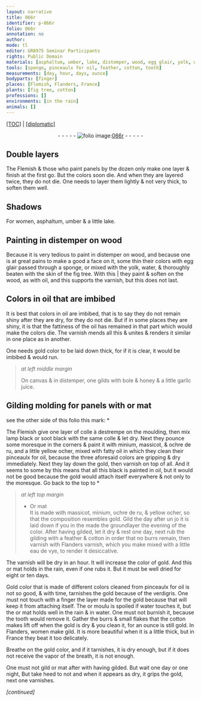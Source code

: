 ```yaml
---
layout: narrative
title: 066r
identifier: p-066r
folio: 066r
annotation: no
author:
mode: tl
editor: GR8975 Seminar Participants
rights: Public Domain
materials: [asphaltum, umber, lake, distemper, wood, egg glair, yolk, water, skin of the fig tree, oil, varnish, canvas, bole, honey, garlic juice, or mat, colle à destrempe, lamp black, soot black, colle, minium, massicot, ochre de ru, yellow ocher, fatty oil, gold, Or mat, cotton, Flanders varnish, eau de vye, verdigris, or moulu, gild, gilded]
tools: [sponge, pinceaulx for oil, feather, cotton, tooth]
measurements: [day, hour, days, ounce]
bodyparts: [finger]
places: [Flemish, Flanders, France]
plants: [fig tree, cotton]
professions: []
environments: [in the rain]
animals: []
---
```


 <p><a href="{{ site.baseurl }}/translation/">[TOC]</a> | <a href="{{ site.baseurl }}/texts/p-066r_tc/" target="_blank">[diplomatic]</a></p><div class="folio" align="center">- - - - - <a href="http://gallica.bnf.fr/ark:/12148/btv1b10500001g/f137.image" target="_blank"><img src="https://cu-mkp.github.io/2017-workshop-edition/assets/photo-icon.png" alt="folio image: " style="display:inline-block; margin-bottom:-3px;"/>066r</a> - - - - - </div>  
  

## Double layers

 
The <span class="pl">Flemish</span> & those who paint panels by the dozen only make one layer & finish at the first go. But the colors soon die. And when they are layered twice, they do not die. One needs to layer them lightly & not very thick, to soften them well.
 
 
  

## Shadows

 
For women, <span class="m">asphaltum</span>, <span class="m">umber</span> & a little <span class="m">lake</span>.
 
 
  

## Painting in <span class="m">distemper</span> on <span class="m">wood</span>

 
Because it is very tedious to paint in <span class="m">distemper</span> on <span class="m">wood</span>, and because one is at great pains to make a good <span class="del">a</span> face on it, some thin their colors with <span class="m">egg glair</span> passed through a <span class="tl">sponge</span>, or mixed with the <span class="m">yolk</span>, <span class="m">water</span>, & thoroughly beaten with the <span class="m">skin of the <span class="pa">fig tree</span></span>. With this | they paint & soften on the <span class="m">wood</span>, as with <span class="m">oil</span>, and this supports the <span class="m">varnish</span>, but this does not last.
 
 
  

## Colors in <span class="m">oil</span> that are imbibed

 
It is best that colors in <span class="m">oil</span> are imbibed, that is to say they do not remain shiny after they are dry, for they do not die. But if in some places they are shiny, it is that the fattiness of the <span class="m">oil</span> has remained in that part which would make the colors die. The <span class="m">varnish</span> mends all this & unites & renders it similar in one place as in another.
 
One needs gold color to be laid down thick, for if it is clear, it would be imbibed & would run.
 
> *at left middle margin*
> 
> 
>   On <span class="m">canvas</span> & in <span class="m">distemper</span>, one gilds with <span class="m">bole</span> & <span class="m">honey</span> & a little <span class="m">garlic juice</span>.
 
 
  

## Gilding molding for panels with <span class="m">or mat</span>

 
see the other side of this folio this mark: *
 
The <span class="pl">Flemish</span> give one layer of <span class="m">colle à destrempe</span> on the moulding, then mix <span class="m">lamp black</span> or <span class="m">soot black</span> with the same <span class="m">colle</span> & let dry. Next they pounce some moresque in the corners & paint it with <span class="m">minium</span>, <span class="m">massicot</span>, & <span class="m">ochre de ru</span>, <span class="add">and a little <span class="m">yellow ocher</span></span>, mixed with <span class="m">fatty oil</span> in which they clean their <span class="tl">pinceaulx for <span class="m">oil</span></span>, because the three aforesaid colors are gripping & dry immediately. Next they lay down the <span class="m">gold</span>, then varnish on top of all. And it seems to some by this means that all this black is painted in <span class="m">oil</span>, but it would not be good because the <span class="m">gold</span> would attach itself everywhere & not only to the moresque. Go back to the top to *
 
> *at left top margin*
> 
> 
>   * <span class="m">Or mat</span><br/> It is made with <span class="m">massicot</span>, <span class="m">minium</span>, <span class="m">ochre de ru</span>, & <span class="m">yellow ocher</span>, so that the composition resembles <span class="m">gold</span>. Gild <span class="tmp">the day after</span> <span class="del">un jo</span> it is laid down if you <span class="del">in the</span> made the groundlayer the <span class="tmp">evening</span> of the color. After having gilded, let it dry & rest one <span class="ms"><span class="tmp">day</span></span>, next rub the gilding with a <span class="tl">feather</span> & <span class="tl"><span class="m"><span class="pa">cotton</span></span></span> in order that no burrs remain, then varnish with <span class="m"><span class="pl">Flanders</span> varnish</span>, which you make mixed with a little <span class="m">eau de vye</span>, to render it desiccative.
 
The <span class="m">varnish</span> will be dry in an <span class="ms"><span class="tmp">hour</span></span>. It will increase the color of gold. And this <span class="m">or mat</span> holds <span class="env">in the rain</span>, even if one rubs it. But it must be well dried for eight or ten <span class="ms"><span class="tmp">days</span></span>.
 
Gold color that is made of different colors cleaned from <span class="tl">pinceaulx for <span class="m">oil</span></span> is not so good, & with <span class="tmp">time</span>, tarnishes the gold because of the <span class="m">verdigris</span>. One must not touch with a <span class="bp">finger</span> the layer made for the gold because that will keep it from attaching itself. The <span class="m">or moulu</span> is spoiled if <span class="m">water</span> touches it, but the <span class="m">or mat</span> holds well <span class="env">in the rain</span> & in <span class="m">water</span>. One must not burnish it, because the <span class="tl">tooth</span> would remove it. Gather the burrs & small flakes that the <span class="tl"><span class="m"><span class="pa">cotton</span></span></span> makes lift off when the <span class="m">gold</span> is dry & you clean it, for an <span class="ms">ounce</span> is still <span class="m">gold</span>. In <span class="pl">Flanders</span>, women <span class="del">make</span> <span class="m">gild</span>. It is more beautiful when it is a little thick, but in <span class="pl">France</span> they beat it too delicately.
 
Breathe on the gold color, and if it tarnishes, it is dry enough, but if it does not receive the vapor of the breath, it is not enough.
 
One must not gild <span class="m">or mat</span> after <span class="del">with</span> having <span class="m">gilded</span>. But wait <span class="tmp">one day or one night</span>, <span class="del">But take heed to not</span> and when it appears as dry, it grips the <span class="m">gold</span>, next one varnishes.
 
*[continued]*
 
 